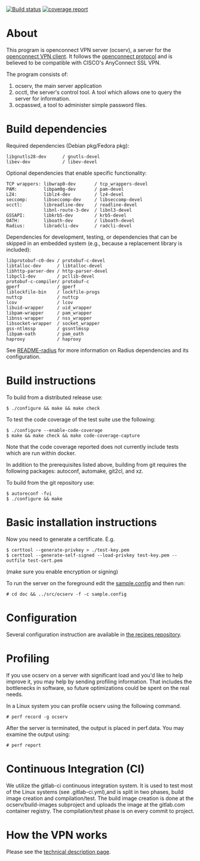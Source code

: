 [![Build status](https://gitlab.com/ocserv/ocserv/badges/master/build.svg)](https://gitlab.com/ocserv/ocserv/commits/master)
[![coverage report](https://gitlab.com/ocserv/ocserv/badges/master/coverage.svg)](https://ocserv.gitlab.io/ocserv/coverage/)

# About

This program is openconnect VPN server (ocserv), a server for the
[openconnect VPN client](http://www.infradead.org/openconnect/).
It follows the [openconnect protocol](https://github.com/openconnect/protocol)
and is believed to be compatible with CISCO's AnyConnect SSL VPN. 

The program consists of:
 1. ocserv, the main server application
 2. occtl, the server's control tool. A tool which allows one to query the
   server for information.
 3. ocpasswd, a tool to administer simple password files.


# Build dependencies

Required dependencies (Debian pkg/Fedora pkg):
```
libgnutls28-dev      / gnutls-devel
libev-dev            / libev-devel
```

Optional dependencies that enable specific functionality:
```
TCP wrappers: libwrap0-dev       / tcp_wrappers-devel
PAM:          libpam0g-dev       / pam-devel
LZ4:          liblz4-dev         / lz4-devel
seccomp:      libseccomp-dev     / libseccomp-devel
occtl:        libreadline-dev    / readline-devel
              libnl-route-3-dev  / libnl3-devel
GSSAPI:       libkrb5-dev        / krb5-devel
OATH:         liboath-dev        / liboath-devel
Radius:       libradcli-dev      / radcli-devel
```

Dependencies for development, testing, or dependencies that can be skipped
in an embedded system (e.g., because a replacement library is included):

```
libprotobuf-c0-dev / protobuf-c-devel
libtalloc-dev      / libtalloc-devel
libhttp-parser-dev / http-parser-devel
libpcl1-dev        / pcllib-devel
protobuf-c-compiler/ protobuf-c
gperf              / gperf
liblockfile-bin    / lockfile-progs
nuttcp             / nuttcp
lcov               / lcov
libuid-wrapper     / uid_wrapper
libpam-wrapper     / pam_wrapper
libnss-wrapper     / nss_wrapper
libsocket-wrapper  / socket_wrapper
gss-ntlmssp        / gssntlmssp
libpam-oath        / pam_oath
haproxy            / haproxy
```

See [README-radius](doc/README-radius.md) for more information on Radius
dependencies and its configuration.

# Build instructions

To build from a distributed release use:

```
$ ./configure && make && make check
```

To test the code coverage of the test suite use the following:
```
$ ./configure --enable-code-coverage
$ make && make check && make code-coverage-capture
```

Note that the code coverage reported does not currently include tests which
are run within docker.

In addition to the prerequisites listed above, building from git requires
the following packages: autoconf, automake, git2cl, and xz.

To build from the git repository use:
```
$ autoreconf -fvi
$ ./configure && make
```


# Basic installation instructions

Now you need to generate a certificate. E.g.
```
$ certtool --generate-privkey > ./test-key.pem
$ certtool --generate-self-signed --load-privkey test-key.pem --outfile test-cert.pem
```
(make sure you enable encryption or signing)

To run the server on the foreground edit the [sample.config](doc/sample.config) and then run:
```
# cd doc && ../src/ocserv -f -c sample.config
```

# Configuration

Several configuration instruction are available in [the recipes repository](https://github.com/openconnect/recipes).


# Profiling

If you use ocserv on a server with significant load and you'd like to help
improve it, you may help by sending profiling information. That includes
the bottlenecks in software, so future optimizations could be spent on the
real needs. 

In a Linux system you can profile ocserv using the following command.
```
# perf record -g ocserv
```

After the server is terminated, the output is placed in perf.data.
You may examine the output using:
```
# perf report
```


# Continuous Integration (CI)

We utilize the gitlab-ci continuous integration system. It is used to test
most of the Linux systems (see .gitlab-ci.yml),and is split in two phases,
build image creation and compilation/test. The build image creation is done
at the ocserv/build-images subproject and uploads the image at the gitlab.com
container registry. The compilation/test phase is on every commit to project.


# How the VPN works

Please see the [technical description page](http://ocserv.gitlab.io/www/technical.html).

